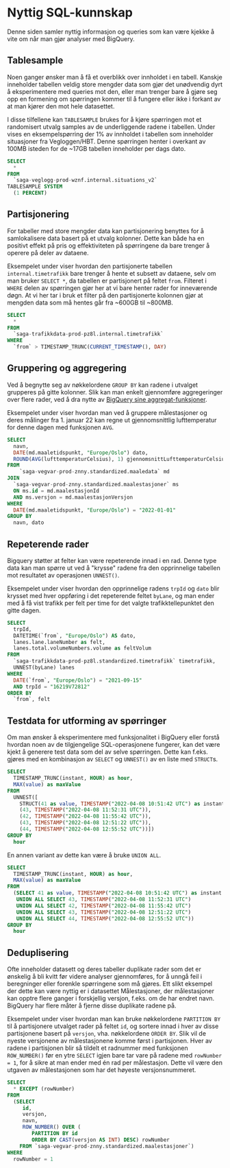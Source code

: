 # Nyttig SQL-kunnskap

Denne siden samler nyttig informasjon og queries som kan være kjekke å vite om når man gjør analyser med BigQuery.

## Tablesample

Noen ganger ønsker man å få et overblikk over innholdet i en tabell. Kanskje inneholder tabellen veldig store mengder data som gjør det unødvendig dyrt å eksperimentere med queries mot den, eller man trenger bare å gjøre seg opp en formening om spørringen kommer til å fungere eller ikke i forkant av at man kjører den mot hele datasettet.

I disse tilfellene kan `TABLESAMPLE` brukes for å kjøre spørringen mot et randomisert utvalg samples av de underliggende radene i tabellen. Under vises en eksempelspørring der 1% av innholdet i tabellen som inneholder situasjoner fra Vegloggen/HBT. Denne spørringen henter i overkant av 100MB isteden for de ~17GB tabellen inneholder per dags dato.

```sql
SELECT
  *
FROM
  `saga-veglogg-prod-wznf.internal.situations_v2`
TABLESAMPLE SYSTEM
  (1 PERCENT)
```


## Partisjonering

For tabeller med store mengder data kan partisjonering benyttes for å samlokalisere data basert på et utvalg kolonner. Dette kan både ha en positivt effekt på pris og effektiviteten på spørringene da bare trenger å operere på deler av dataene.

Eksempelet under viser hvordan den partisjonerte tabellen `internal.timetrafikk` bare trenger å hente et subsett av dataene, selv om man bruker `SELECT *`, da tabellen er partisjonert på feltet `from`. Filteret i `WHERE` delen av spørringen gjør her at vi bare henter rader for inneværende døgn. At vi her tar i bruk et filter på den partisjonerte kolonnen gjør at mengden data som må hentes går fra ~600GB til ~800MB.

```sql
SELECT
  *
FROM
  `saga-trafikkdata-prod-pz8l.internal.timetrafikk`
WHERE
  `from` > TIMESTAMP_TRUNC(CURRENT_TIMESTAMP(), DAY)
```


## Gruppering og aggregering

Ved å begnytte seg av nøkkelordene `GROUP BY` kan radene i utvalget grupperes på gitte kolonner. Slik kan man enkelt gjennomføre aggregeringer over flere rader, ved å dra nytte av [BigQuery sine aggregat-funksjoner](https://cloud.google.com/bigquery/docs/reference/standard-sql/aggregate_analytic_functions).

Eksempelet under viser hvordan man ved å gruppere målestasjoner og deres målinger fra 1. januar 22 kan regne ut gjennomsnittlig lufttemperatur for denne dagen med funksjonen `AVG`.

```sql
SELECT
  navn,
  DATE(md.maaletidspunkt, "Europe/Oslo") dato,
  ROUND(AVG(lufttemperaturCelsius), 1) gjennomsnittLufttemperaturCelsius,
FROM
    `saga-vegvar-prod-znny.standardized.maaledata` md
JOIN
  `saga-vegvar-prod-znny.standardized.maalestasjoner` ms
  ON ms.id = md.maalestasjonId
  AND ms.versjon = md.maalestasjonVersjon
WHERE
  DATE(md.maaletidspunkt, "Europe/Oslo") = "2022-01-01"
GROUP BY
  navn, dato
```

## Repeterende rader

Bigquery støtter at felter kan være repeterende innad i en rad. Denne type data kan man spørre ut ved å "krysse" radene fra den opprinnelige tabellen mot resultatet av operasjonen `UNNEST()`.

Eksempelet under viser hvordan den opprinnelige radens `trpId` og `dato` blir krysset med hver oppføring i det repeterende feltet `byLane`, og man ender med å få vist trafikk per felt per time for det valgte trafikktellepunktet den gitte dagen.

```sql
SELECT
  trpId,
  DATETIME(`from`, "Europe/Oslo") AS dato,
  lanes.lane.laneNumber as felt,
  lanes.total.volumeNumbers.volume as feltVolum
FROM
  `saga-trafikkdata-prod-pz8l.standardized.timetrafikk` timetrafikk,
  UNNEST(byLane) lanes
WHERE
  DATE(`from`, "Europe/Oslo") = "2021-09-15"
  AND trpId = "16219V72812"
ORDER BY
  `from`, felt
```

## Testdata for utforming av spørringer

Om man ønsker å eksperimentere med funksjonalitet i BigQuery eller forstå hvordan noen av de tilgjengelige SQL-operasjonene fungerer, kan det være kjekt å generere test data som del av selve spørringen. Dette kan f.eks. gjøres med en kombinasjon av `SELECT` og `UNNEST()` av en liste med `STRUCT`s.

```sql
SELECT
  TIMESTAMP_TRUNC(instant, HOUR) as hour,
  MAX(value) as maxValue
FROM
  UNNEST([
    STRUCT(41 as value, TIMESTAMP("2022-04-08 10:51:42 UTC") as instant),
    (43, TIMESTAMP("2022-04-08 11:52:31 UTC")),
    (42, TIMESTAMP("2022-04-08 11:55:42 UTC")),
    (43, TIMESTAMP("2022-04-08 12:51:22 UTC")),
    (44, TIMESTAMP("2022-04-08 12:55:52 UTC"))])
GROUP BY
  hour
```

En annen variant av dette kan være å bruke `UNION ALL`.

```sql
SELECT
  TIMESTAMP_TRUNC(instant, HOUR) as hour,
  MAX(value) as maxValue
FROM
  (SELECT 41 as value, TIMESTAMP("2022-04-08 10:51:42 UTC") as instant
   UNION ALL SELECT 43, TIMESTAMP("2022-04-08 11:52:31 UTC")
   UNION ALL SELECT 42, TIMESTAMP("2022-04-08 11:55:42 UTC")
   UNION ALL SELECT 43, TIMESTAMP("2022-04-08 12:51:22 UTC")
   UNION ALL SELECT 44, TIMESTAMP("2022-04-08 12:55:52 UTC"))
GROUP BY
  hour
```

## Deduplisering

Ofte inneholder datasett og deres tabeller duplikate rader som det er ønskelig å bli kvitt før videre analyser gjennomføres, for å unngå feil i beregninger eller forenkle spørringene som må gjøres. Ett slikt eksempel der dette kan være nyttig er i datasettet Målestasjoner, der målestasjoner kan opptre flere ganger i forskjellig versjon, f.eks. om de har endret navn. BigQuery har flere måter å fjerne disse duplikate radene på.

Eksempelet under viser hvordan man kan bruke nøkkelordene `PARTITION BY` til å partisjonere utvalget rader på feltet `id`, og sortere innad i hver av disse partisjonene basert på `versjon`, vha. nøkkelordene `ORDER BY`. Slik vil de nyeste versjonene av målestasjonene komme først i partisjonen. Hver av radene i partisjonen blir så tildelt et radnummer med funksjonen `ROW_NUMBER()` før en ytre `SELECT` igjen bare tar vare på radene med `rowNumber = 1`, for å sikre at man ender med én rad per målestasjon. Dette vil være den utgaven av målestasjonen som har det høyeste versjonsnummeret.

```sql
SELECT
  * EXCEPT (rowNumber)
FROM
  (SELECT
     id,
     versjon,
     navn,
     ROW_NUMBER() OVER (
        PARTITION BY id
        ORDER BY CAST(versjon AS INT) DESC) rowNumber
    FROM `saga-vegvar-prod-znny.standardized.maalestasjoner`)
WHERE
  rowNumber = 1
```
